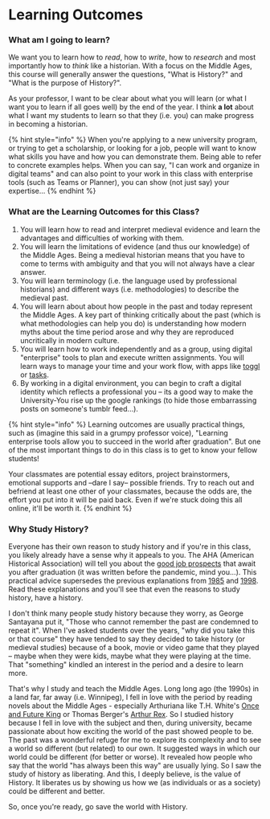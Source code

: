 # Learning Outcomes

### What am I going to learn?

We want you to learn how to _read_, how to _write_, how to _research_ and most importantly how to _think_ like a historian. With a focus on the Middle Ages, this course will generally answer the questions, "What is History?" and "What is the purpose of History?". 

As your professor, I want to be clear about what you will learn \(or what I want you to learn if all goes well\) by the end of the year. I think **a lot** about what I want my students to learn so that they \(i.e. you\) can make progress in becoming a historian. 

{% hint style="info" %}
 When you're applying to a new university program, or trying to get a scholarship, or looking for a job, people will want to know what skills you have and how you can demonstrate them. Being able to refer to concrete examples helps. When you can say, "I can work and organize in digital teams" and can also point to your work in this class with enterprise tools \(such as Teams or Planner\), you can show \(not just say\) your expertise...
{% endhint %}

### What are the Learning Outcomes for this Class?

1. You will learn how to read and interpret medieval evidence and learn the advantages and difficulties of working with them. 
2. You will learn the limitations of evidence \(and thus our knowledge\) of the Middle Ages. Being a medieval historian means that you have to come to terms with ambiguity and that you will not always have a clear answer. 
3. You will learn terminology \(i.e. the language used by professional historians\) and different ways \(i.e. methodologies\) to describe the medieval past. 
4. You will learn about about how people in the past and today represent the Middle Ages. A key part of thinking critically about the past \(which is what methodologies can help you do\) is understanding how modern myths about the time period arose and why they are reproduced uncritically in modern culture. 
5. You will learn how to work independently and as a group, using digital "enterprise" tools to plan and execute written assignments. You will learn ways to manage your time and your work flow, with apps like [toggl](https://www.toggl.com/features/) or [tasks](https://tasks.office.com).
6. By working in a digital environment, you can begin to craft a digital identity which reflects a professional you – its a good way to make the University-You rise up the google rankings \(to hide those embarrassing posts on someone's tumblr feed...\).  

{% hint style="info" %}
Learning outcomes are usually practical things, such as \(imagine this said in a grumpy professor voice\), "Learning enterprise tools allow you to succeed in the world after graduation". But one of the most important things to do in this class is to get to know your fellow students! 

Your classmates are potential essay editors, project brainstormers, emotional supports and –dare I say– possible friends. Try to reach out and befriend at least one other of your classmates, because the odds are, the effort you put into it will be paid back. Even if we're stuck doing this all online, it'll be worth it. 
{% endhint %}

### Why Study History?

Everyone has their own reason to study history and if you're in this class, you likely already have a sense why it appeals to you. The AHA \(American Historical Association\) will tell you about the [good job prospects](https://www.historians.org/teaching-and-learning/why-study-history) that await you after graduation \(it was written before the pandemic, mind you...\). This practical advice supersedes the previous explanations from [1985](https://www.google.com/url?sa=t&rct=j&q=&esrc=s&source=web&cd=3&cad=rja&uact=8&ved=2ahUKEwiryJ3A7prpAhVVWs0KHQluD8YQFjACegQIBxAB&url=https%3A%2F%2Fwww.historians.org%2Fabout-aha-and-membership%2Faha-history-and-archives%2Fhistorical-archives%2Fwhy-study-history-%281985%29&usg=AOvVaw2-VZd6ZGOA2J8iw8h3uICq) and [1998](https://www.google.com/url?sa=t&rct=j&q=&esrc=s&source=web&cd=1&cad=rja&uact=8&ved=2ahUKEwiryJ3A7prpAhVVWs0KHQluD8YQFjAAegQIAhAB&url=https%3A%2F%2Fwww.historians.org%2Fabout-aha-and-membership%2Faha-history-and-archives%2Fhistorical-archives%2Fwhy-study-history-%281998%29&usg=AOvVaw2a1fbe9dPsfjfoamiLPBbq). Read these explanations and you'll see that even the reasons to study history, have a history.  

I don't think many people study history because they worry, as George Santayana put it, "Those who cannot remember the past are condemned to repeat it". When I've asked students over the years, "why did you take this or that course" they have tended to say they decided to take history \(or medieval studies\) because of a book, movie or video game that they played – maybe when they were kids, maybe what they were playing at the time. That "something" kindled an interest in the period and a desire to learn more. 

That's why I study and teach the Middle Ages. Long long ago \(the 1990s\) in a land far, far away \(i.e. Winnipeg\), I fell in love with the period by reading novels about the Middle Ages - especially Arthuriana like T.H. White's [Once and Future King](https://ocul-crl.primo.exlibrisgroup.com/permalink/01OCUL_CRL/1gorbd6/alma991007825869705153) or Thomas Berger's [Arthur Rex](https://ocul-crl.primo.exlibrisgroup.com/permalink/01OCUL_CRL/1gorbd6/alma991008085209705153). So I studied history because I fell in love with the subject and then, during university, became passionate about how exciting the world of the past showed people to be. The past was a wonderful refuge for me to explore its complexity and to see a world so different \(but related\) to our own. It suggested ways in which our world could be different \(for better or worse\). It revealed how people who say that the world "has always been this way" are usually lying. So I saw the study of history as liberating. And this, I deeply believe, is the value of History. It liberates us by showing us how we \(as individuals or as a society\) could be different and better. 

So, once you're ready, go save the world with History.

